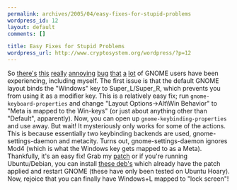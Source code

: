 ```yaml
--- 
permalink: archives/2005/04/easy-fixes-for-stupid-problems
wordpress_id: 12
layout: default
comments: []

title: Easy Fixes for Stupid Problems
wordpress_url: http://www.cryptosystem.org/wordpress/?p=12
---
```

So [there's](http://bugzilla.gnome.org/show_bug.cgi?id=165343) [this](https://bugzilla.ubuntu.com/show_bug.cgi?id=5764) [really](http://ubuntuforums.org/archive/index.php/t-7737.html) [annoying](https://bugzilla.redhat.com/bugzilla/show_bug.cgi?id=75400) [bug](https://bugzilla.redhat.com/beta/show_bug.cgi?id=139167) [that](https://bugzilla.redhat.com/beta/show_bug.cgi?id=138967) [a](https://bugzilla.ubuntu.com/show_bug.cgi?id=1390) [lot](http://bugs.debian.org/cgi-bin/bugreport.cgi?bug=271259) of GNOME users have been experiencing, including myself. The first issue is that the default GNOME layout binds the "Windows" key to Super\_L/Super\_R, which prevents you from using it as a modifier key. This is a relatively easy fix; run `gnome-keyboard-properties` and change "Layout Options->Alt\Win Behavior" to "Meta is mapped to the Win-keys" (or just about anything other than "Default", apparently). Now, you can open up `gnome-keybinding-properties` and use away. But wait! It mysteriously only works for some of the actions. This is because essentially two keybinding backends are used, gnome-settings-daemon and metacity. Turns out, gnome-settings-daemon ignores Mod4 (which is what the Windows key gets mapped to as a Meta). Thankfully, it's an easy fix! Grab my [patch](http://cryptosystem.org/projects/mod4/gnome-settings-daemon.patch) or if you're running Ubuntu/Debian, you can install [these deb's](http://cryptosystem.org/projects/mod4/customdebs/) which already have the patch applied and restart GNOME (these have only been tested on Ubuntu Hoary). Now, rejoice that you can finally have Windows+L mapped to "lock screen"!
